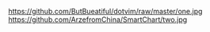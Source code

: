 https://github.com/ButBueatiful/dotvim/raw/master/one.jpg
https://github.com/ArzefromChina/SmartChart/two.jpg

